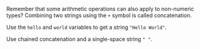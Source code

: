 

Remember that some arithmetic operations can also apply to non-numeric types?
Combining two strings using the `+` symbol is called concatenation.  
  
Use the `hello` and `world` variables to get a string `"Hello World"`.  

<div class='hint'>Use chained concatenation and a single-space string <code>" "</code>.</div>
